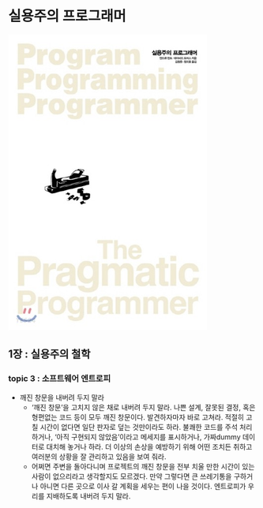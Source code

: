# 실용주의 프로그래머

![](ThePragmaticProgrammer_Image/2022-08-16-19-04-43.png)

## 1장 : 실용주의 철학

### topic 3 : 소프트웨어 엔트로피

- 깨진 창문을 내버려 두지 말라
  - ‘깨진 창문’을 고치지 않은 채로 내버려 두지 말라. 나쁜 설계, 잘못된 결정, 혹은 형편없는 코드 등이 모두 깨진 창문이다. 발견하자마자 바로 고쳐라. 적절히 고칠 시간이 없다면 일단 판자로 덮는 것만이라도 하라. 불쾌한 코드를 주석 처리 하거나, ‘아직 구현되지 않았음’이라고 메세지를 표시하거나, 가짜dummy 데이터로 대치해 놓거나 하라. 더 이상의 손상을 예방하기 위해 어떤 조치든 취하고 여러분의 상황을 잘 관리하고 있음을 보여 줘라.
  - 어쩌면 주변을 돌아다니며 프로젝트의 깨진 창문을 전부 치울 만한 시간이 있는 사람이 없으리라고 생각할지도 모르겠다. 만약 그렇다면 큰 쓰레기통을 구하거나 아니면 다른 곳으로 이사 갈 계획을 세우는 편이 나을 것이다. 엔트로피가 우리를 지배하도록 내버려 두지 말라.